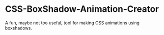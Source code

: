 # CSS-BoxShadow-Animation-Creator

A fun, maybe not too useful, tool for making CSS animations using boxshadows.
